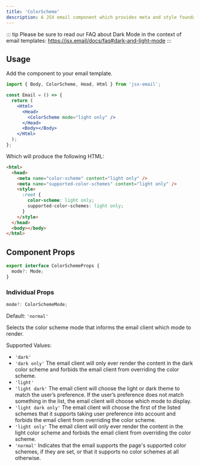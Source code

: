 ```yaml
---
title: 'ColorScheme'
description: A JSX email component which provides meta and style foundations for color scheme support
---
```


<!--@include: @/include/header.md-->

::: tip
Please be sure to read our FAQ about Dark Mode in the context of email templates: https://jsx.email/docs/faq#dark-and-light-mode
:::

<!--@include: @/include/install.md-->

## Usage

Add the component to your email template.

```jsx
import { Body, ColorScheme, Head, Html } from 'jsx-email';

const Email = () => {
  return (
    <Html>
      <Head>
        <ColorScheme mode="light only" />
      </Head>
      <Body></Body>
    </Html>
  );
};
```

Which will produce the following HTML:

```html
<html>
  <head>
    <meta name="color-scheme" content="light only" />
    <meta name="supported-color-schemes" content="light only" />
    <style>
      :root {
        color-scheme: light only;
        supported-color-schemes: light only;
      }
    </style>
  </head>
  <body></body>
</html>
```

## Component Props

```ts
export interface ColorSchemeProps {
  mode?: Mode;
}
```

### Individual Props

```ts
mode?: ColorSchemeMode;
```

Default: `'normal'`<br/>

Selects the color scheme mode that informs the email client which mode to render.

Supported Values:

- `'dark'`
- `'dark only'` The email client will only ever render the content in the dark color scheme and forbids the email client from overriding the color scheme.
- `'light'`
- `'light dark'` The email client will choose the light or dark theme to match the user’s preference. If the user’s preference does not match something in the list, the email client will choose which mode to display.
- `'light dark only'` The email client will choose the first of the listed schemes that it supports taking user preference into account and forbids the email client from overriding the color scheme.
- `'light only'` The email client will only ever render the content in the light color scheme and forbids the email client from overriding the color scheme.
- `'normal'` Indicates that the email supports the page's supported color schemes, if they are set, or that it supports no color schemes at all otherwise.
